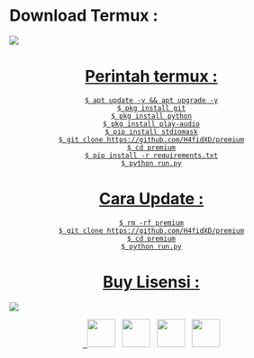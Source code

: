 # Download Termux :
<a align="center" href="https://bit.ly/3T5Nhu6">
<img src="https://img.shields.io/badge/Download-%20Termux-green>"/> 

# Perintah termux :
    $ apt update -y && apt upgrade -y
    $ pkg install git
    $ pkg install python
    $ pkg install play-audio
    $ pip install stdiomask
    $ git clone https://github.com/H4fidXD/premium
    $ cd premium
    $ pip install -r requirements.txt
    $ python run.py
# Cara Update :
    $ rm -rf premium
    $ git clone https://github.com/H4fidXD/premium
    $ cd premium
    $ python run.py
# Buy Lisensi :
<a align="center" href="https://t.me/marlina_melisa">
<img src="https://img.shields.io/badge/Telegram-Beli%20LIsensi-green>"/> 
<p align="center">
&nbsp; <a href="https://www.youtube.com/" target="_blank" rel="noopener noreferrer"><img src="https://img.icons8.com/plasticine/100/000000/youtube.png" width="50" /></a>  
&nbsp; <a href="https://www.instagram.com/h4fidxd" target="_blank" rel="noopener noreferrer"><img src="https://img.icons8.com/plasticine/100/000000/instagram-new.png" width="50" /></a>  
&nbsp; <a href="https://wa.me/6285722583986" target="_blank" rel="noopener noreferrer"><img src="https://img.icons8.com/plasticine/100/000000/whatsapp.png" width="50" /></a>
&nbsp; <a href="https://web.facebook.com/profile.php?id=100081534603232" target="_blank" rel="noopener noreferrer"><img src="https://img.icons8.com/plasticine/100/000000/facebook.png"  width="50" /></a>
</p>
